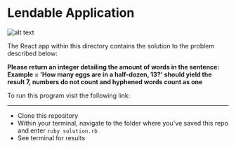 # Lendable Application

![alt text](/CampaignTechnologist.png)

The React app within this directory contains the solution to the problem described below:

**Please return an integer detailing the amount of words in the sentence:**
**Example = 'How many eggs are in a half-dozen, 13?' should yield the result 7, numbers do not count and hyphened words count as one**

To run this program visit the following link: 
***

* Clone this repository
* Within your terminal, navigate to the folder where you've saved this repo and enter `ruby solution.rb`
* See terminal for results